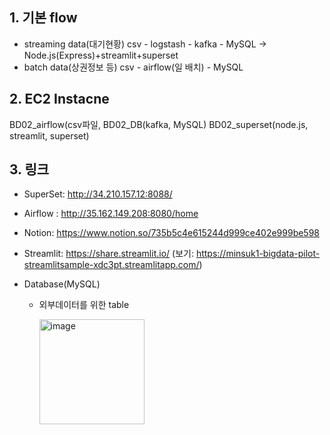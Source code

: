 ## 1. 기본 flow

- streaming data(대기현황) csv - logstash - kafka - MySQL
                                                           -> Node.js(Express)+streamlit+superset
- batch data(상권정보 등)  csv - airflow(일 배치)  - MySQL 

## 2. EC2 Instacne
BD02_airflow(csv파일, 
BD02_DB(kafka, MySQL)
BD02_superset(node.js, streamlit, superset)


## 3. 링크

- SuperSet: http://34.210.157.12:8088/

- Airflow : http://35.162.149.208:8080/home

- Notion: https://www.notion.so/735b5c4e615244d999ce402e999be598

- Streamlit: https://share.streamlit.io/ (보기: https://minsuk1-bigdata-pilot-streamlitsample-xdc3pt.streamlitapp.com/)

- Database(MySQL)

  - 외부데이터를 위한 table

    <img width="168" alt="image" src="https://user-images.githubusercontent.com/64065318/177281711-4bf8ef1d-e800-4865-b0cb-16516866db58.png">
